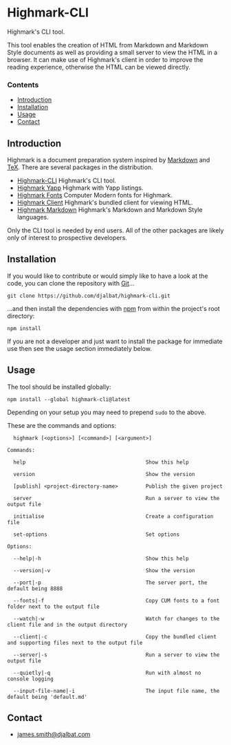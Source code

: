 # Highmark-CLI

Highmark's CLI tool.

This tool enables the creation of HTML from Markdown and Markdown Style documents as well as providing a small server to view the HTML in a browser.
It can make use of Highmark's client in order to improve the reading experience, otherwise the HTML can be viewed directly.

### Contents

- [Introduction](#introduction)
- [Installation](#installation)
- [Usage](#usage)
- [Contact](#contact)

## Introduction

Highmark is a document preparation system inspired by [Markdown](https://en.wikipedia.org/wiki/Markdown) and [TeX](https://en.wikipedia.org/wiki/TeX).
There are several packages in the distribution.

- [Highmark-CLI](https://github.com/djalbat/highmark-cli) Highmark's CLI tool.
- [Highmark Yapp](https://github.com/djalbat/highmark-yapp) Highmark with Yapp listings.
- [Highmark Fonts](https://github.com/djalbat/highmark-fonts) Computer Modern fonts for Highmark.
- [Highmark Client](https://github.com/djalbat/highmark-client) Highmark's bundled client for viewing HTML.
- [Highmark Markdown](https://github.com/djalbat/highmark-markdown) Highmark's Markdown and Markdown Style languages.

Only the CLI tool is needed by end users.
All of the other packages are likely only of interest to prospective developers.

## Installation

If you would like to contribute or would simply like to have a look at the code, you can clone the repository with [Git](https://git-scm.com/)...

    git clone https://github.com/djalbat/highmark-cli.git

...and then install the dependencies with [npm](https://www.npmjs.com/) from within the project's root directory:

    npm install

If you are not a developer and just want to install the package for immediate use then see the usage section immediately below.

## Usage

The tool should be installed globally:

```
npm install --global highmark-cli@latest
```

Depending on your setup you may need to prepend `sudo` to the above.

These are the commands and options:

```
  highmark [<options>] [<command>] [<argument>]

Commands:

  help                                       Show this help
  
  version                                    Show the version
  
  [publish] <project-directory-name>         Publish the given project

  server                                     Run a server to view the output file

  initialise                                 Create a configuration file

  set-options                                Set options 

Options:

  --help|-h                                  Show this help
  
  --version|-v                               Show the version

  --port|-p                                  The server port, the default being 8888

  --fonts|-f                                 Copy CUM fonts to a font folder next to the output file

  --watch|-w                                 Watch for changes to the client file and in the output directory 

  --client|-c                                Copy the bundled client and supporting files next to the output file

  --server|-s                                Run a server to view the output file

  --quietly|-q                               Run with almost no console logging

  --input-file-name|-i                       The input file name, the default being 'default.md'
```

## Contact

* james.smith@djalbat.com

